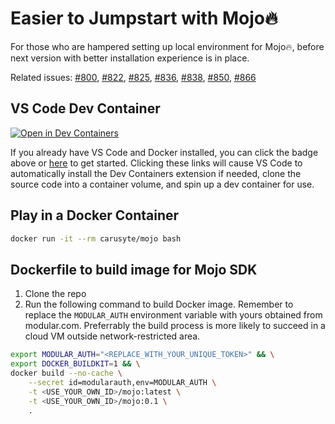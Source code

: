 # Easier to Jumpstart with Mojo🔥

For those who are hampered setting up local environment for Mojo🔥, before next version with better installation experience is in place.

Related issues: [#800](https://github.com/modularml/mojo/issues/800), [#822](https://github.com/modularml/mojo/issues/822), [#825](https://github.com/modularml/mojo/issues/825), [#836](https://github.com/modularml/mojo/issues/836), [#838](https://github.com/modularml/mojo/issues/838), [#850](https://github.com/modularml/mojo/issues/850), [#866](<https://github.com/modularml/mojo/issues/866>)

## VS Code Dev Container

[![Open in Dev Containers](https://img.shields.io/static/v1?label=Dev%20Containers&message=Open&color=blue&logo=visualstudiocode)](https://vscode.dev/redirect?url=vscode://ms-vscode-remote.remote-containers/cloneInVolume?url=https://github.com/carusyte/mojo-play)

If you already have VS Code and Docker installed, you can click the badge above or [here](https://vscode.dev/redirect?url=vscode://ms-vscode-remote.remote-containers/cloneInVolume?url=https://github.com/carusyte/mojo-play) to get started. Clicking these links will cause VS Code to automatically install the Dev Containers extension if needed, clone the source code into a container volume, and spin up a dev container for use.

## Play in a Docker Container

```bash
docker run -it --rm carusyte/mojo bash
```

## Dockerfile to build image for Mojo SDK

1. Clone the repo
1. Run the following command to build Docker image. Remember to replace the `MODULAR_AUTH` environment variable with yours obtained from modular.com. Preferrably the build process is more likely to succeed in a cloud VM outside network-restricted area.

```bash
export MODULAR_AUTH="<REPLACE_WITH_YOUR_UNIQUE_TOKEN>" && \
export DOCKER_BUILDKIT=1 && \
docker build --no-cache \
    --secret id=modularauth,env=MODULAR_AUTH \
    -t <USE_YOUR_OWN_ID>/mojo:latest \
    -t <USE_YOUR_OWN_ID>/mojo:0.1 \
    .
```
